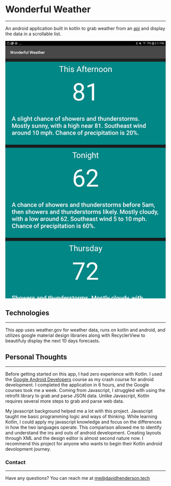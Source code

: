 # Wonderful Weather
------------------

An android application built in kotlin to grab weather from an [api](http://api.weather.gov/gridpoints/TOP/31,80/forecast) and display the data in a scrollable list.

![Screenshot of app](index.jpg)

## Technologies
----------------
This app uses weather.gov for weather data, runs on kotlin and android, and utilizes google material design libraries along with RecyclerView to beautifuly display the next 10 days forecasts.

## Personal Thoughts
---------------
Before getting started on this app, I had zero experience with Kotlin. I used the [Google Android Developers](https://developer.android.com/courses) course as my crash course for android development. I completed the application in 6 hours, and the Google courses took me a week.
Coming from Javascript, I struggled with using the retrofit library to grab and parse JSON data. Unlike Javascript, Kotlin requires several more steps to grab and parse web data.
 
My javascript background helped me a lot with this project. Javascript taught me basic programming logic and ways of thinking. While learning Kotlin, I could apply my javascript knowledge and focus on the differences in how the two languages operate. This comparison allowed me to identify and understand the ins and outs of android development. Creating layouts through XML and the design editor is almost second nature now. I recommend this project for anyone who wants to begin their Kotlin android devolopment journey.


### Contact
----------------
Have any questions? You can reach me at <me@davidhenderson.tech>
